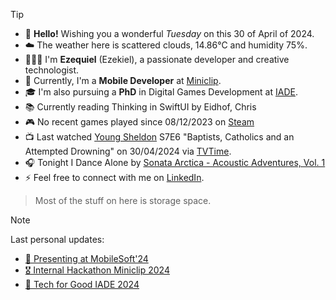 > [!TIP]
> - 👋 **Hello!** Wishing you a wonderful *Tuesday* on this 30 of April of 2024.
> - ☁️ The weather here is scattered clouds, 14.86°C and humidity 75%. 
> - 🙋🏻‍♂️ I'm **Ezequiel** (Ezekiel), a passionate developer and creative technologist.
> - 💼 Currently, I'm a **Mobile Developer** at [Miniclip](https://www.miniclip.com).
> - 🎓 I'm also pursuing a **PhD** in Digital Games Development at [IADE](https://www.iade.pt/en).
> - 📚 Currently reading Thinking in SwiftUI by Eidhof, Chris
> - 🎮 No recent games played since 08/12/2023 on [Steam](https://steamcommunity.com/id/ezequielapp)
> - 📺 Last watched [Young Sheldon](https://www.tvtime.com/show/328724) S7E6 "Baptists, Catholics and an Attempted Drowning" on 30/04/2024 via [TVTime](https://www.tvtime.com/user/4784821).
> - 🎧 Tonight I Dance Alone by [Sonata Arctica - Acoustic Adventures, Vol. 1](https://www.last.fm/music/Sonata+Arctica/_/Tonight+I+Dance+Alone)
> - ⚡ Feel free to connect with me on [LinkedIn](https://www.linkedin.com/in/ezefranca).
> > Most of the stuff on here is storage space.


> [!NOTE]
> Last personal updates:
>  - [📃 Presenting at MobileSoft'24](https://ezefranca.com/news/presenting-mobilesoft-2024)
>  - [🎖️ Internal Hackathon Miniclip 2024](https://ezefranca.com/news/hackathon-miniclip-2024)
>  - [🥈 Tech for Good IADE 2024](https://ezefranca.com/news/tech-for-good-iade-2024)

